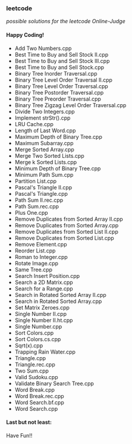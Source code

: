 ### leetcode
*possible solutions for the leetcode Online-Judge*

#### Happy Coding! 
- Add Two Numbers.cpp
- Best Time to Buy and Sell Stock II.cpp
- Best Time to Buy and Sell Stock III.cpp
- Best Time to Buy and Sell Stock.cpp
- Binary Tree Inorder Traversal.cpp
- Binary Tree Level Order Traversal II.cpp
- Binary Tree Level Order Traversal.cpp
- Binary Tree Postorder Traversal.cpp
- Binary Tree Preorder Traversal.cpp
- Binary Tree Zigzag Level Order Traversal.cpp
- Divide Two Integers.cpp
- Implement strStr().cpp
- LRU Cache.cpp
- Length of Last Word.cpp
- Maximum Depth of Binary Tree.cpp
- Maximum Subarray.cpp
- Merge Sorted Array.cpp
- Merge Two Sorted Lists.cpp
- Merge k Sorted Lists.cpp
- Minimum Depth of Binary Tree.cpp
- Minimum Path Sum.cpp
- Partition List.cpp
- Pascal's Triangle II.cpp
- Pascal's Triangle.cpp
- Path Sum II.rec.cpp
- Path Sum.rec.cpp
- Plus One.cpp
- Remove Duplicates from Sorted Array II.cpp
- Remove Duplicates from Sorted Array.cpp
- Remove Duplicates from Sorted List II.cpp
- Remove Duplicates from Sorted List.cpp
- Remove Element.cpp
- Reorder List.cpp
- Roman to Integer.cpp
- Rotate Image.cpp
- Same Tree.cpp
- Search Insert Position.cpp
- Search a 2D Matrix.cpp
- Search for a Range.cpp
- Search in Rotated Sorted Array II.cpp
- Search in Rotated Sorted Array.cpp
- Set Matrix Zeroes.cpp
- Single Number II.cpp
- Single Number II.ht.cpp
- Single Number.cpp
- Sort Colors.cpp
- Sort Colors.cs.cpp
- Sqrt(x).cpp
- Trapping Rain Water.cpp
- Triangle.cpp
- Triangle.rec.cpp
- Two Sum.cpp
- Valid Sudoku.cpp
- Validate Binary Search Tree.cpp
- Word Break.cpp
- Word Break.rec.cpp
- Word Search.bf.cpp
- Word Search.cpp

#### Last but not least:
Have Fun!!
